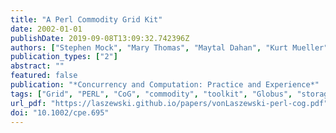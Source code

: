 ```yaml
---
title: "A Perl Commodity Grid Kit"
date: 2002-01-01
publishDate: 2019-09-08T13:09:32.742396Z
authors: ["Stephen Mock", "Mary Thomas", "Maytal Dahan", "Kurt Mueller", "Catherine Mills", "Gregor von Laszewski"]
publication_types: ["2"]
abstract: ""
featured: false
publication: "*Concurrency and Computation: Practice and Experience*"
tags: ["Grid", "PERL", "CoG", "commodity", "toolkit", "Globus", "storage resource broker", "SRB", "module", "portal", "middleware"]
url_pdf: "https://laszewski.github.io/papers/vonLaszewski-perl-cog.pdf"
doi: "10.1002/cpe.695"
---
```


